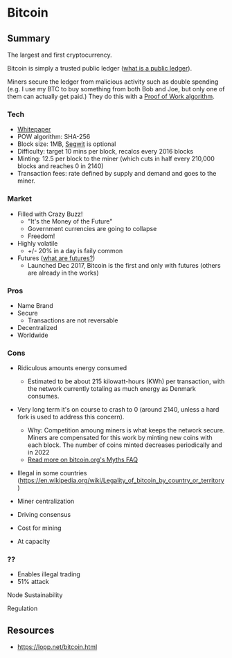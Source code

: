 # Bitcoin

## Summary

The largest and first cryptocurrency.  

Bitcoin is simply a trusted public ledger ([what is a public ledger](about/PublicLedger.md)).  
    
Miners secure the ledger from malicious activity such as double spending (e.g. I use my BTC to buy something from both Bob and Joe, but only one of them can actually get paid.)  They do this with a [Proof of Work algorithm](about/ProofOfWork.md).

### Tech

 - [Whitepaper](https://bitcoin.org/en/bitcoin-paper)
 - POW algorithm: SHA-256 
 - Block size: 1MB, [Segwit](about/Segwit.md) is optional
 - Difficulty: target 10 mins per block, recalcs every 2016 blocks
 - Minting: 12.5 per block to the miner (which cuts in half every 210,000 blocks and reaches 0 in 2140)
 - Transaction fees: rate defined by supply and demand and goes to the miner.

### Market

 - Filled with Crazy Buzz! 
    - "It's the Money of the Future"
    - Government currencies are going to collapse
    - Freedom!
 - Highly volatile
    - +/- 20% in a day is faily common
 - Futures ([what are futures?](about/Futures.md))
    - Launched Dec 2017, Bitcoin is the first and only with futures (others are already in the works) 

### Pros

 - Name Brand
 - Secure
   - Transactions are not reversable
 - Decentralized 
 - Worldwide

### Cons

 - Ridiculous amounts energy consumed
   - Estimated to be about 215 kilowatt-hours (KWh) per transaction, with the network currently totaling as much energy as Denmark consumes.

 - Very long term it's on course to crash to 0 (around 2140, unless a hard fork is used to address this concern). 
   - Why: Competition amoung miners is what keeps the network secure.  Miners are compensated for this work by minting new coins with each block.  The number of coins minted decreases periodically and in 2022
   - [Read more on bitcoin.org's Myths FAQ](https://en.bitcoin.it/wiki/Myths#After_21_million_coins_are_mined.2C_no_one_will_generate_new_blocks)

 - Illegal in some countries (https://en.wikipedia.org/wiki/Legality_of_bitcoin_by_country_or_territory)
 - Miner centralization
 - Driving consensus
 - Cost for mining
 - At capacity

### ??

 - Enables illegal trading
 - 51% attack


Node Sustainability

Regulation


 ## Resources 

  - https://lopp.net/bitcoin.html